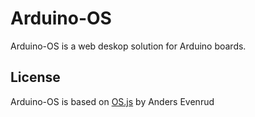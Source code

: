 # Arduino-OS

Arduino-OS is a web deskop solution for Arduino boards.

## License

Arduino-OS is based on [OS.js](http://os.js.org/) by Anders Evenrud
